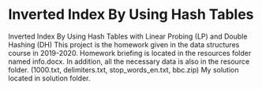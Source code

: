 # Inverted Index By Using Hash Tables
 Inverted Index By Using Hash Tables with Linear Probing (LP) and Double Hashing (DH) 
This project is the homework given in the data structures course in 2019-2020.
Homework briefing is located in the resources folder named info.docx. In addition, all the necessary data is also in the resource folder. (1000.txt, delimiters.txt, stop_words_en.txt, bbc.zip)
My solution located in solution folder.